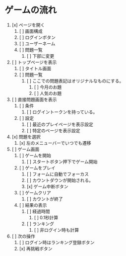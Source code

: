 # ゲームの流れ

1. [x] ページを開く
   1. [ ] 画面構成
   2. [ ] ログインボタン
   3. [ ] ユーザーネーム
   4. [ ] 問題一覧
      1. [ ] 下部に変更
2. [ ] トップページを表示
    1. [ ] タイトル画面
    2. [ ] 問題一覧
       1. [ ] ここでの問題表記はオリジナルなものにする。
          1. [ ] 今月のお題
          2. [ ] 人気のお題
3. [ ] 直接問題画面を表示
    1. [ ] 条件
       1. [ ] ログイントークンを持っている。
    2. [ ] 設定
       1. [ ] 最近のプレイページを表示設定
       2. [ ] 特定のページを表示設定
4. [x] 問題を選択
   1. [x] 左のメニューバーでいつでも遷移
5. [ ] ゲーム画面
   1. [ ] ゲームを開始
      1. [ ] スタートボタン押下でゲーム開始
   2. [ ] ゲームをプレイ
      1. [ ] フォームに自動でフォーカス
      2. [ ] カウントダウンが開始される。
      3. [x] ゲーム中断ボタン
   3. [ ] ゲームクリア
      1. [ ] カウントが終了
   4. [ ] 結果の表示
      1. [ ] 経過時間
         1. [ ] 0.1秒計算
      2. [ ] ランキング
         1. [ ] 非ログイン時も計算
6. [ ] 次の操作
   1. [ ] ログイン時はランキング登録ボタン
   2. [x] 再挑戦ボタン
